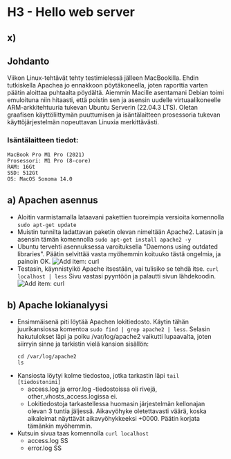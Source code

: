 # H3 - Hello web server

## x)


## Johdanto

Viikon Linux-tehtävät tehty testimielessä jälleen MacBookilla. Ehdin tutkiskella Apachea jo ennakkoon pöytäkoneella, joten raporttia varten päätin aloittaa puhtaalta pöydältä. Aiemmin Macille asentamani Debian toimi emuloituna niin hitaasti, että poistin sen ja asensin uudelle virtuaalikoneelle ARM-arkkitehtuuria tukevan Ubuntu Serverin (22.04.3 LTS). Oletan graafisen käyttöliittymän puuttumisen ja isäntälaitteen prosessoria tukevan käyttöjärjestelmän nopeuttavan Linuxia merkittävästi. 

### Isäntälaitteen tiedot:
    MacBook Pro M1 Pro (2021)
    Prosessori: M1 Pro (8-core)
    RAM: 16Gt
    SSD: 512Gt
    OS: MacOS Sonoma 14.0
    
## a) Apachen asennus

 - Aloitin varmistamalla lataavani pakettien tuoreimpia versioita komennolla ```sudo apt-get update```
 - Muistin tunnilta ladattavan paketin olevan nimeltään Apache2. Latasin ja asensin tämän komennolla ```sudo apt-get install apache2 -y```
 - Ubuntu tervehti asennuksessa varoituksella "Daemons using outdated libraries". Päätin selvittää vasta myöhemmin koituuko tästä ongelmia, ja painoin OK. ![Add item: curl](img/)
 - Testasin, käynnistyikö Apache itsestään, vai tulisiko se tehdä itse. ```curl localhost | less``` Sivu vastasi pyyntöön ja palautti sivun lähdekoodin. ![Add item: curl](img/)

## b) Apache lokianalyysi
 - Ensimmäisenä piti löytää Apachen lokitiedosto. Käytin tähän juurikansiossa komentoa ```sudo find | grep apache2 | less```. Selasin hakutulokset läpi ja polku /var/log/apache2 vaikutti lupaavalta, joten siirryin sinne ja tarkistin vielä kansion sisällön:
   ```
   cd /var/log/apache2
   ls
   ```
 - Kansiosta löytyi kolme tiedostoa, jotka tarkastin läpi ```tail [tiedostonimi]```
     - access.log ja error.log -tiedostoissa oli rivejä, other_vhosts_access.logissa ei.
     - Lokitiedostoja tarkastellessa huomasin järjestelmän kellonajan olevan 3 tuntia jäljessä. Aikavyöhyke oletettavasti väärä, koska aikaleimat näyttävät aikavyöhykkeeksi +0000. Päätin korjata tämänkin myöhemmin.
 - Kutsuin sivua taas komennolla ```curl localhost```
    - access.log SS
    - error.log SS


